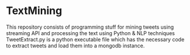 # TextMining
This repository consists of programming stuff for mining tweets using streaming API and processing the text using Python &amp; NLP techniques 
TweetExtract.py is a python executable file which has the necessary code to extract tweets and load them into a mongodb instance.
